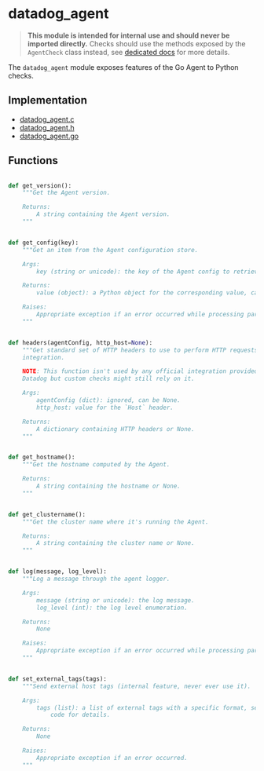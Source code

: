 # datadog_agent

> **This module is intended for internal use and should never be imported directly.**
> Checks should use the methods exposed by the `AgentCheck` class instead, see
> [dedicated docs](https://datadoghq.dev/integrations-core/base/about/) for
> more details.

The `datadog_agent` module exposes features of the Go Agent to Python checks.

## Implementation

* [datadog_agent.c](/rtloader/common/builtins/datadog_agent.c)
* [datadog_agent.h](/rtloader/common/builtins/datadog_agent.h)
* [datadog_agent.go](/pkg/collector/python/datadog_agent.go)

## Functions

```python

def get_version():
    """Get the Agent version.

    Returns:
        A string containing the Agent version.
    """


def get_config(key):
    """Get an item from the Agent configuration store.

    Args:
        key (string or unicode): the key of the Agent config to retrieve.

    Returns:
        value (object): a Python object for the corresponding value, can be any type.

    Raises:
        Appropriate exception if an error occurred while processing params.
    """


def headers(agentConfig, http_host=None):
    """Get standard set of HTTP headers to use to perform HTTP requests from an
    integration.

    NOTE: This function isn't used by any official integration provided by
    Datadog but custom checks might still rely on it.

    Args:
        agentConfig (dict): ignored, can be None.
        http_host: value for the `Host` header.

    Returns:
        A dictionary containing HTTP headers or None.
    """


def get_hostname():
    """Get the hostname computed by the Agent.

    Returns:
        A string containing the hostname or None.
    """


def get_clustername():
    """Get the cluster name where it's running the Agent.

    Returns:
        A string containing the cluster name or None.
    """


def log(message, log_level):
    """Log a message through the agent logger.

    Args:
        message (string or unicode): the log message.
        log_level (int): the log level enumeration.

    Returns:
        None

    Raises:
        Appropriate exception if an error occurred while processing params.
    """


def set_external_tags(tags):
    """Send external host tags (internal feature, never ever use it).

    Args:
        tags (list): a list of external tags with a specific format, see source
            code for details.

    Returns:
        None

    Raises:
        Appropriate exception if an error occurred.
    """
```
